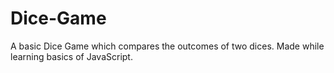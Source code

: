 # Dice-Game
A basic Dice Game which compares the outcomes of two dices.
Made while learning basics of JavaScript.
